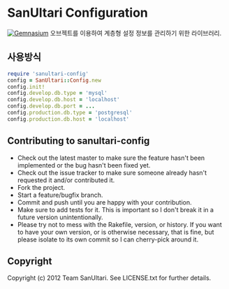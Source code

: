 # SanUltari Configuration
[![Gemnasium](https://gemnasium.com/sanultari/config.png)](https://gemnasium.com/sanultari/config)
오브젝트를 이용하여 계층형 설정 정보를 관리하기 위한 라이브러리.

## 사용방식
```ruby
require 'sanultari-config'
config = SanUltari::Config.new
config.init!
config.develop.db.type = 'mysql'
config.develop.db.host = 'localhost'
config.develop.db.port = ...
config.production.db.type = 'postgresql'
config.production.db.host = 'localhost'
```
## Contributing to sanultari-config 
* Check out the latest master to make sure the feature hasn't been implemented or the bug hasn't been fixed yet.
* Check out the issue tracker to make sure someone already hasn't requested it and/or contributed it.
* Fork the project.
* Start a feature/bugfix branch.
* Commit and push until you are happy with your contribution.
* Make sure to add tests for it. This is important so I don't break it in a future version unintentionally.
* Please try not to mess with the Rakefile, version, or history. If you want to have your own version, or is otherwise necessary, that is fine, but please isolate to its own commit so I can cherry-pick around it.

## Copyright
Copyright (c) 2012 Team SanUltari. See LICENSE.txt for further details.
